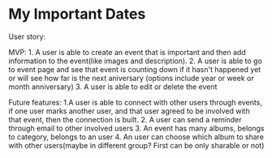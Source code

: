 # My Important Dates

User story:

  MVP:
	1. A user is able to create an event that is important and then add information to the event(like images and description). 
	2. A user is able to go to event page and see that event is counting down if it hasn't happened yet or will see how far is the next aniversary (options include year or week or month anniversary)
    3. A user is able to edit or delete the event


  Future features: 
    1.A user is able to connect with other users through events, if one user marks another user, and that user agreed to be involved with that event, then the connection is built.
    2. A user can send a reminder through email to other involved users
    3. An event has many albums, belongs to category, belongs to an user
    4. An user can choose which album to share with other users(maybe in different group? First can be only sharable or not)
